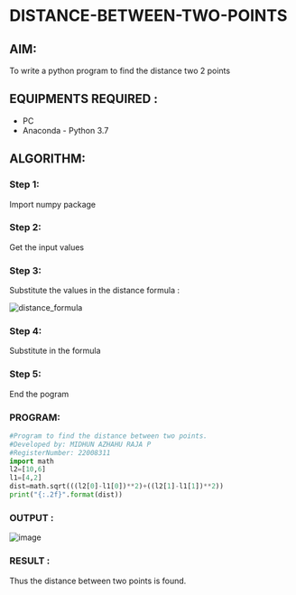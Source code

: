 # DISTANCE-BETWEEN-TWO-POINTS

## AIM:

To write a python program to find the distance two 2 points

## EQUIPMENTS REQUIRED :

- PC  
- Anaconda - Python 3.7  

## ALGORITHM:

### Step 1: 

Import numpy package

### Step 2: 

Get the input values

### Step 3: 

Substitute the values in the distance formula :

![distance_formula](https://user-images.githubusercontent.com/118054670/211180587-a281ecbe-b7af-4835-a5d0-5ea3304577a7.png)

### Step 4: 

Substitute in the formula 

### Step 5: 

End the pogram

### PROGRAM:
```python
#Program to find the distance between two points.  
#Developed by: MIDHUN AZHAHU RAJA P  
#RegisterNumber: 22008311   
import math  
l2=[10,6]  
l1=[4,2]  
dist=math.sqrt(((l2[0]-l1[0])**2)+((l2[1]-l1[1])**2))  
print("{:.2f}".format(dist))  
```
### OUTPUT :

![image](https://user-images.githubusercontent.com/118054670/211180523-cc10e368-8a71-4020-8c5c-b735725f4c01.png)

### RESULT  :

Thus the distance between two points is found.

